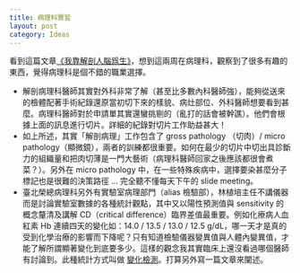 ```yaml
---
title: 病理科實習
layout: post
category: Ideas
---
```


看到這篇文章[《我靠解剖人腦爲生》](https://www.guokr.com/article/441779/)，想到這兩周在病理科，觀察到了很多有趣的東西，覺得病理科是個不錯的職業選擇。

- 解剖病理科醫師其實對外科非常了解（甚至比多數內科醫師強），能夠從送來的檢體配著手術紀錄還原當初切下來的樣貌、病灶部位、外科醫師想要看到甚麼。病理科醫師對於申請單其實還蠻挑剔的（亂打的話會被幹譙）。他們會根據上面的訊息進行切片。詳細的紀錄對切片工作助益甚大！
- 如上所述，其實「解剖病理」工作包含了 gross pathology （切肉）/ micro pathology（顯微鏡），兩者的訓練都很重要。如何在最少的切片中切出具診斷力的組織量和把肉切薄是一門大藝術（病理科醫師回家之後應該都很會煮菜？）。另外在 micro pathology 中，在一些特殊疾病中，選擇要染甚麼分子標記也是很難的決策路徑 ... 完全聽不懂每天下午的 slide meeting。
- 臺北榮總病理科另外有實驗室病理部門（alias 檢驗部），林植培主任不講儀器而是討論實驗室數據的各種統計觀點，其中又以陽性預測值與 sensitivity 的概念釐清及講解 CD（critical difference）臨界差值最重要。例如化療病人血紅素 Hb 連續四天的變化如：14.0 / 13.5 / 13.0 / 12.5 g/dL，哪一天才是真的受到化學治療的影響而下降呢？只有知道檢驗儀器變異值與人體內變異值，才能了解所謂顯著變化到底要多少。這樣的觀念我其實臨床上還沒看過哪個醫師有討論到。此種統計方式叫做 [變化檢測](https://en.wikipedia.org/wiki/Change_detection)。打算另外寫一篇文章來闡述。
